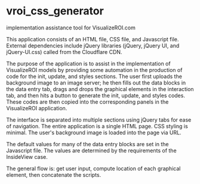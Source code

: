 vroi_css_generator
==================

implementation assistance tool for VisualizeROI.com

This application consists of an HTML file, CSS file, and Javascript file. External dependencies include jQuery libraries (jQuery, jQuery UI, and jQuery-UI.css) called from the Cloudflare CDN.

The purpose of the application is to assist in the implementation of VisualizeROI models by providing some automation in the production of code for the init, update, and styles sections. The user first uploads the background image to an image server; he then fills out the data blocks in the data entry tab, drags and drops the graphical elements in the interaction tab, and then hits a button to generate the init, update, and styles codes. These codes are then copied into the corresponding panels in the VisualizeROI application.

The interface is separated into multiple sections using jQuery tabs for ease of navigation. The entire application is a single HTML page. CSS styling is minimal. The user's background image is loaded into the page via URL. 

The default values for many of the data entry blocks are set in the Javascript file. The values are determined by the requirements of the InsideView case. 

The general flow is: get user input, compute location of each graphical element, then concatenate the scripts. 

